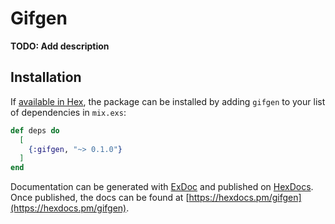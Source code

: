 # Gifgen

**TODO: Add description**

## Installation

If [available in Hex](https://hex.pm/docs/publish), the package can be installed
by adding `gifgen` to your list of dependencies in `mix.exs`:

```elixir
def deps do
  [
    {:gifgen, "~> 0.1.0"}
  ]
end
```

Documentation can be generated with [ExDoc](https://github.com/elixir-lang/ex_doc)
and published on [HexDocs](https://hexdocs.pm). Once published, the docs can
be found at [https://hexdocs.pm/gifgen](https://hexdocs.pm/gifgen).

